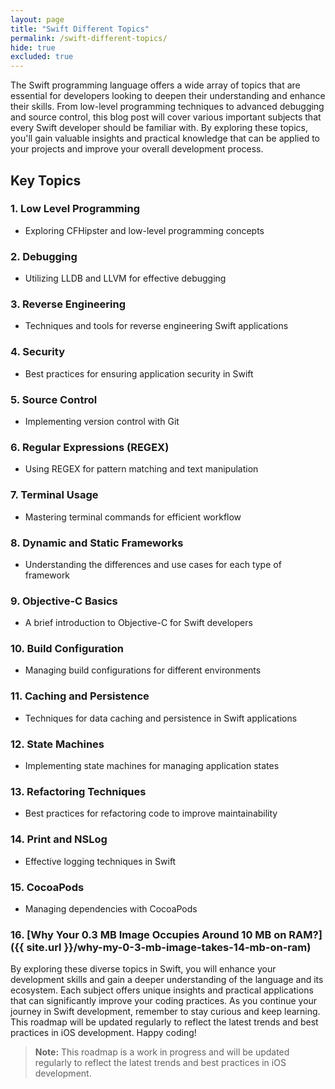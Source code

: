 ```yaml
---
layout: page
title: "Swift Different Topics"
permalink: /swift-different-topics/
hide: true
excluded: true
---
```


The Swift programming language offers a wide array of topics that are essential for developers looking to deepen their understanding and enhance their skills. From low-level programming techniques to advanced debugging and source control, this blog post will cover various important subjects that every Swift developer should be familiar with. By exploring these topics, you'll gain valuable insights and practical knowledge that can be applied to your projects and improve your overall development process.

## Key Topics

### 1. Low Level Programming
- Exploring CFHipster and low-level programming concepts

### 2. Debugging
- Utilizing LLDB and LLVM for effective debugging

### 3. Reverse Engineering
- Techniques and tools for reverse engineering Swift applications

### 4. Security
- Best practices for ensuring application security in Swift

### 5. Source Control
- Implementing version control with Git

### 6. Regular Expressions (REGEX)
- Using REGEX for pattern matching and text manipulation

### 7. Terminal Usage
- Mastering terminal commands for efficient workflow

### 8. Dynamic and Static Frameworks
- Understanding the differences and use cases for each type of framework

### 9. Objective-C Basics
- A brief introduction to Objective-C for Swift developers

### 10. Build Configuration
- Managing build configurations for different environments

### 11. Caching and Persistence
- Techniques for data caching and persistence in Swift applications

### 12. State Machines
- Implementing state machines for managing application states

### 13. Refactoring Techniques
- Best practices for refactoring code to improve maintainability

### 14. Print and NSLog
- Effective logging techniques in Swift

### 15. CocoaPods
- Managing dependencies with CocoaPods

### 16. [Why Your 0.3 MB Image Occupies Around 10 MB on RAM?]({{ site.url }}/why-my-0-3-mb-image-takes-14-mb-on-ram)

By exploring these diverse topics in Swift, you will enhance your development skills and gain a deeper understanding of the language and its ecosystem. Each subject offers unique insights and practical applications that can significantly improve your coding practices. As you continue your journey in Swift development, remember to stay curious and keep learning. This roadmap will be updated regularly to reflect the latest trends and best practices in iOS development. Happy coding!

> **Note:** This roadmap is a work in progress and will be updated regularly to reflect the latest trends and best practices in iOS development.